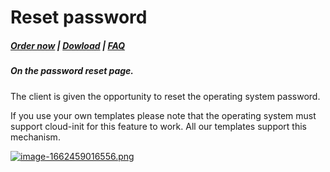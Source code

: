 # Reset password

#####  [Order now](https://panel.puqcloud.com/index.php?rp=/store/whmcs-module-proxmox-kvm) | [Dowload](https://download.puqcloud.com/WHMCS/servers/PUQ_WHMCS-Proxmox-KVM/) | [FAQ](https://faq.puqcloud.com/)

##### On the password reset page.

The client is given the opportunity to reset the operating system password.

<p class="callout info">If you use your own templates please note that the operating system must support cloud-init for this feature to work. All our templates support this mechanism.</p>

[![image-1662459016556.png](https://doc.puq.info/uploads/images/gallery/2022-09/scaled-1680-/image-1662459016556.png)](https://doc.puq.info/uploads/images/gallery/2022-09/image-1662459016556.png)